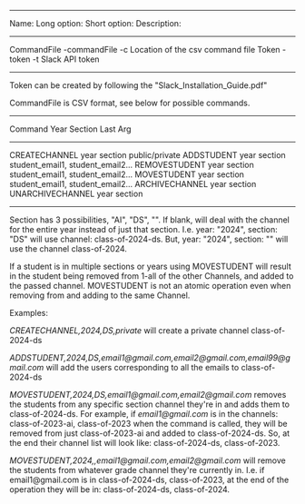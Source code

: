   ------------- -------------- --------------- ----------------------------------
  Name:         Long option:   Short option:   Description:
  ------------- -------------- --------------- ----------------------------------
  CommandFile   -commandFile   -c              Location of the csv command file
  Token         -token         -t              Slack API token
  ------------- -------------- --------------- ----------------------------------

Token can be created by following the "Slack_Installation_Guide.pdf"

CommandFile is CSV format, see below for possible commands.

  ------------------ ------ --------- -----------------------------------
  Command            Year   Section   Last Arg
  ------------------ ------ --------- -----------------------------------
  CREATECHANNEL      year   section   public/private
  ADDSTUDENT         year   section   student_email1, student_email2...
  REMOVESTUDENT      year   section   student_email1, student_email2...
  MOVESTUDENT        year   section   student_email1, student_email2...
  ARCHIVECHANNEL     year   section   
  UNARCHIVECHANNEL   year   section   
  ------------------ ------ --------- -----------------------------------

Section has 3 possibilities, "AI", "DS", "". If blank, will deal with
the channel for the entire year instead of just that section. I.e. year:
"2024", section: "DS" will use channel: class-of-2024-ds. But, year:
"2024", section: "" will use the channel class-of-2024.

If a student is in multiple sections or years using MOVESTUDENT will
result in the student being removed from 1-all of the other Channels,
and added to the passed channel. MOVESTUDENT is not an atomic operation
even when removing from and adding to the same Channel.

Examples:

*CREATECHANNEL,2024,DS,private* will create a private channel
class-of-2024-ds

*ADDSTUDENT,2024,DS,email1\@gmail.com,email2\@gmail.com,email99\@gmail.com*
will add the users corresponding to all the emails to class-of-2024-ds

*MOVESTUDENT,2024,DS,email1\@gmail.com,email2\@gmail.com* removes the
students from any specific section channel they're in and adds them to
class-of-2024-ds. For example, if *email1\@gmail.com* is in the
channels: class-of-2023-ai, class-of-2023 when the command is called,
they will be removed from just class-of-2023-ai and added to
class-of-2024-ds. So, at the end their channel list will look like:
class-of-2024-ds, class-of-2023.

*MOVESTUDENT,2024,,email1\@gmail.com,email2\@gmail.com* will remove the
students from whatever grade channel they're currently in. I.e. if
email1\@gmail.com is in class-of-2024-ds, class-of-2023, at the end of
the operation they will be in: class-of-2024-ds, class-of-2024.

